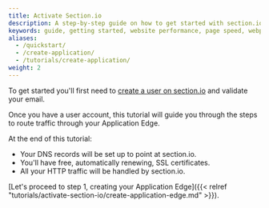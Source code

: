 ```yaml
---
title: Activate Section.io
description: A step-by-step guide on how to get started with section.io's CDG.
keywords: guide, getting started, website performance, page speed, webpage speed, website security, content delivery network, CDN
aliases:
  - /quickstart/
  - /create-application/
  - /tutorials/create-application/
weight: 2
---
```


To get started you'll first need to <a href="https://www.section.io/sign-up-routing/" title="create a user on section.io" target="sign-up">create a user on section.io</a> and validate your email.

Once you have a user account, this tutorial will guide you through the steps to route traffic through your Application Edge.

At the end of this tutorial:

* Your DNS records will be set up to point at section.io.
* You'll have free, automatically renewing, SSL certificates.
* All your HTTP traffic will be handled by section.io.

[Let's proceed to step 1, creating your Application Edge]({{< relref "tutorials/activate-section-io/create-application-edge.md" >}}).
